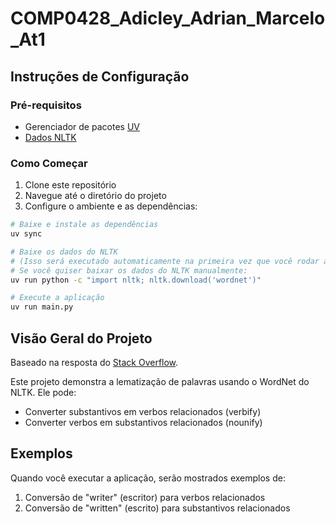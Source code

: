 # COMP0428_Adicley_Adrian_Marcelo_At1

## Instruções de Configuração

### Pré-requisitos
- Gerenciador de pacotes [UV](https://docs.astral.sh/uv/getting-started/installation/)
- [Dados NLTK](https://www.nltk.org/data.html)

### Como Começar

1. Clone este repositório
2. Navegue até o diretório do projeto
3. Configure o ambiente e as dependências:

```bash
# Baixe e instale as dependências
uv sync

# Baixe os dados do NLTK
# (Isso será executado automaticamente na primeira vez que você rodar a aplicação)
# Se você quiser baixar os dados do NLTK manualmente:
uv run python -c "import nltk; nltk.download('wordnet')"

# Execute a aplicação
uv run main.py
```

## Visão Geral do Projeto

Baseado na resposta do [Stack Overflow](https://stackoverflow.com/questions/14489309/convert-words-between-verb-noun-adjective-forms).

Este projeto demonstra a lematização de palavras usando o WordNet do NLTK. Ele pode:
- Converter substantivos em verbos relacionados (verbify)
- Converter verbos em substantivos relacionados (nounify)

## Exemplos

Quando você executar a aplicação, serão mostrados exemplos de:
1. Conversão de "writer" (escritor) para verbos relacionados
2. Conversão de "written" (escrito) para substantivos relacionados
